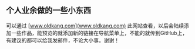 ## 个人业余做的一些小东西
可以通过 [www.oldkang.com](www.oldkang.com) 此网站查看，以后会陆续添加一些作品，能预览的就添加新的链接在导航菜单上，不能的就传到GitHub上，有建议的都可以给我发邮件，不论大小事。谢谢！